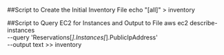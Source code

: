 ##Script to Create the Initial Inventory File
echo "[all]" > inventory

##Script to Query EC2 for Instances and Output to File
aws ec2 describe-instances \
   --query 'Reservations[*].Instances[*].PublicIpAddress' \
   --output text >> inventory